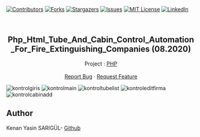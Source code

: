 [![Contributors][contributors-shield]][contributors-url]
[![Forks][forks-shield]][forks-url]
[![Stargazers][stars-shield]][stars-url]
[![Issues][issues-shield]][issues-url]
[![MIT License][license-shield]][license-url]
[![LinkedIn][linkedin-shield]][linkedin-url]

<br>

<p align="center">
  <h2 align="center">Php_Html_Tube_And_Cabin_Control_Automation_For_Fire_Extinguishing_Companies (08.2020)</h2>
  <p align="center">
    Project : <a href="https://github.com/kenanyasinsarigul/Php_Html_Tube_And_Cabin_Control_Automation_For_Fire_Extinguishing_Companies">PHP</a>
    <br />
    <br />
    <a href="https://github.com/kenanyasinsarigul/Php_Html_Tube_And_Cabin_Control_Automation_For_Fire_Extinguishing_Companies/issues">Report Bug</a>
    ·
    <a href="https://github.com/kenanyasinsarigul/Php_Html_Tube_And_Cabin_Control_Automation_For_Fire_Extinguishing_Companies/issues">Request Feature</a>
  </p>
</p>

![kontrolgiris](https://user-images.githubusercontent.com/51781007/133745735-9148b5c4-01f5-4050-8906-87ae112c0903.png)
![kontrolmain](https://user-images.githubusercontent.com/51781007/133745713-d412bc28-19ac-4c3d-ac61-8ce9d2698d86.png)
![kontroltubelist](https://user-images.githubusercontent.com/51781007/133745722-64e4f391-0a21-477a-9c27-80cc8a9b7f49.png)
![kontroleditfirma](https://user-images.githubusercontent.com/51781007/133745719-3c011209-bc6b-4b52-aeb7-e9e318c486f0.png)
![kontrolcabinadd](https://user-images.githubusercontent.com/51781007/133745730-ec41f39e-d00f-4f91-844b-aea5d4382225.png)

## Author
Kenan Yasin SARIGÜL- <a href="https://github.com/kenanyasinsarigul/">Github</a>

[contributors-shield]: https://img.shields.io/github/contributors/kenanyasinsarigul/Php_Html_Tube_And_Cabin_Control_Automation_For_Fire_Extinguishing_Companies.svg?style=for-the-badge
[contributors-url]: https://github.com/kenanyasinsarigul/Php_Html_Tube_And_Cabin_Control_Automation_For_Fire_Extinguishing_Companies/graphs/contributors
[forks-shield]: https://img.shields.io/github/forks/kenanyasinsarigul/Php_Html_Tube_And_Cabin_Control_Automation_For_Fire_Extinguishing_Companies.svg?style=for-the-badge
[forks-url]: https://github.com/kenanyasinsarigul/Php_Html_Tube_And_Cabin_Control_Automation_For_Fire_Extinguishing_Companies/network/members
[stars-shield]: https://img.shields.io/github/stars/kenanyasinsarigul/Php_Html_Tube_And_Cabin_Control_Automation_For_Fire_Extinguishing_Companies.svg?style=for-the-badge
[stars-url]: https://github.com/kenanyasinsarigul/Php_Html_Tube_And_Cabin_Control_Automation_For_Fire_Extinguishing_Companies/stargazers
[issues-shield]: https://img.shields.io/github/issues/kenanyasinsarigul/Php_Html_Tube_And_Cabin_Control_Automation_For_Fire_Extinguishing_Companies.svg?style=for-the-badge
[issues-url]: https://github.com/kenanyasinsarigul/Php_Html_Tube_And_Cabin_Control_Automation_For_Fire_Extinguishing_Companies/issues
[license-shield]: https://img.shields.io/github/license/kenanyasinsarigul/Php_Html_Tube_And_Cabin_Control_Automation_For_Fire_Extinguishing_Companies.svg?style=for-the-badge
[license-url]: https://github.com/kenanyasinsarigul/Php_Html_Tube_And_Cabin_Control_Automation_For_Fire_Extinguishing_Companies/blob/master/LICENSE.txt
[linkedin-shield]: https://img.shields.io/badge/-LinkedIn-black.svg?style=for-the-badge&logo=linkedin&colorB=555
[linkedin-url]: https://www.linkedin.com/in/kenan-yasin-sar%C4%B1g%C3%BCl-155379188/

